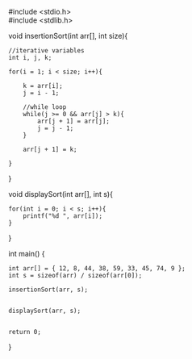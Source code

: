 
#include <stdio.h>\
#include <stdlib.h>

void insertionSort(int arr[], int size){
    
    //iterative variables
    int i, j, k;
    
    for(i = 1; i < size; i++){
        
        k = arr[i];
        j = i - 1;
        
        //while loop
        while(j >= 0 && arr[j] > k){
            arr[j + 1] = arr[j];
            j = j - 1;
        }
        
        arr[j + 1] = k;
        
    }
    
}


void displaySort(int arr[], int s){
    
    for(int i = 0; i < s; i++){
        printf("%d ", arr[i]);
    }
}

int main()
{
    
    int arr[] = { 12, 8, 44, 38, 59, 33, 45, 74, 9 };
    int s = sizeof(arr) / sizeof(arr[0]);
    
    insertionSort(arr, s);
    
    
    displaySort(arr, s);
    
    
    return 0;
}
